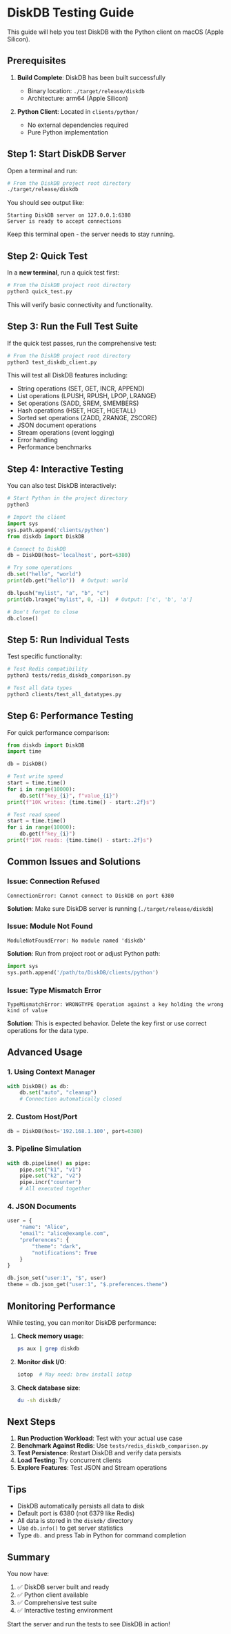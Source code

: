 # DiskDB Testing Guide

This guide will help you test DiskDB with the Python client on macOS (Apple Silicon).

## Prerequisites

1. **Build Complete**: DiskDB has been built successfully
   - Binary location: `./target/release/diskdb`
   - Architecture: arm64 (Apple Silicon)

2. **Python Client**: Located in `clients/python/`
   - No external dependencies required
   - Pure Python implementation

## Step 1: Start DiskDB Server

Open a terminal and run:

```bash
# From the DiskDB project root directory
./target/release/diskdb
```

You should see output like:
```
Starting DiskDB server on 127.0.0.1:6380
Server is ready to accept connections
```

Keep this terminal open - the server needs to stay running.

## Step 2: Quick Test

In a **new terminal**, run a quick test first:

```bash
# From the DiskDB project root directory
python3 quick_test.py
```

This will verify basic connectivity and functionality.

## Step 3: Run the Full Test Suite

If the quick test passes, run the comprehensive test:

```bash
# From the DiskDB project root directory
python3 test_diskdb_client.py
```

This will test all DiskDB features including:
- String operations (SET, GET, INCR, APPEND)
- List operations (LPUSH, RPUSH, LPOP, LRANGE)
- Set operations (SADD, SREM, SMEMBERS)
- Hash operations (HSET, HGET, HGETALL)
- Sorted set operations (ZADD, ZRANGE, ZSCORE)
- JSON document operations
- Stream operations (event logging)
- Error handling
- Performance benchmarks

## Step 4: Interactive Testing

You can also test DiskDB interactively:

```python
# Start Python in the project directory
python3

# Import the client
import sys
sys.path.append('clients/python')
from diskdb import DiskDB

# Connect to DiskDB
db = DiskDB(host='localhost', port=6380)

# Try some operations
db.set("hello", "world")
print(db.get("hello"))  # Output: world

db.lpush("mylist", "a", "b", "c")
print(db.lrange("mylist", 0, -1))  # Output: ['c', 'b', 'a']

# Don't forget to close
db.close()
```

## Step 5: Run Individual Tests

Test specific functionality:

```bash
# Test Redis compatibility
python3 tests/redis_diskdb_comparison.py

# Test all data types
python3 clients/test_all_datatypes.py
```

## Step 6: Performance Testing

For quick performance comparison:

```python
from diskdb import DiskDB
import time

db = DiskDB()

# Test write speed
start = time.time()
for i in range(10000):
    db.set(f"key_{i}", f"value_{i}")
print(f"10K writes: {time.time() - start:.2f}s")

# Test read speed
start = time.time()
for i in range(10000):
    db.get(f"key_{i}")
print(f"10K reads: {time.time() - start:.2f}s")
```

## Common Issues and Solutions

### Issue: Connection Refused
```
ConnectionError: Cannot connect to DiskDB on port 6380
```
**Solution**: Make sure DiskDB server is running (`./target/release/diskdb`)

### Issue: Module Not Found
```
ModuleNotFoundError: No module named 'diskdb'
```
**Solution**: Run from project root or adjust Python path:
```python
import sys
sys.path.append('/path/to/DiskDB/clients/python')
```

### Issue: Type Mismatch Error
```
TypeMismatchError: WRONGTYPE Operation against a key holding the wrong kind of value
```
**Solution**: This is expected behavior. Delete the key first or use correct operations for the data type.

## Advanced Usage

### 1. Using Context Manager
```python
with DiskDB() as db:
    db.set("auto", "cleanup")
    # Connection automatically closed
```

### 2. Custom Host/Port
```python
db = DiskDB(host='192.168.1.100', port=6380)
```

### 3. Pipeline Simulation
```python
with db.pipeline() as pipe:
    pipe.set("k1", "v1")
    pipe.set("k2", "v2")
    pipe.incr("counter")
    # All executed together
```

### 4. JSON Documents
```python
user = {
    "name": "Alice",
    "email": "alice@example.com",
    "preferences": {
        "theme": "dark",
        "notifications": True
    }
}

db.json_set("user:1", "$", user)
theme = db.json_get("user:1", "$.preferences.theme")
```

## Monitoring Performance

While testing, you can monitor DiskDB performance:

1. **Check memory usage**:
   ```bash
   ps aux | grep diskdb
   ```

2. **Monitor disk I/O**:
   ```bash
   iotop  # May need: brew install iotop
   ```

3. **Check database size**:
   ```bash
   du -sh diskdb/
   ```

## Next Steps

1. **Run Production Workload**: Test with your actual use case
2. **Benchmark Against Redis**: Use `tests/redis_diskdb_comparison.py`
3. **Test Persistence**: Restart DiskDB and verify data persists
4. **Load Testing**: Try concurrent clients
5. **Explore Features**: Test JSON and Stream operations

## Tips

- DiskDB automatically persists all data to disk
- Default port is 6380 (not 6379 like Redis)
- All data is stored in the `diskdb/` directory
- Use `db.info()` to get server statistics
- Type `db.` and press Tab in Python for command completion

## Summary

You now have:
1. ✅ DiskDB server built and ready
2. ✅ Python client available
3. ✅ Comprehensive test suite
4. ✅ Interactive testing environment

Start the server and run the tests to see DiskDB in action!